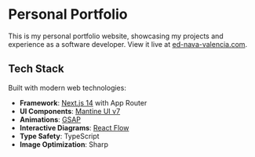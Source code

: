 # Personal Portfolio

This is my personal portfolio website, showcasing my projects and experience as a software developer. View it live at [ed-nava-valencia.com](https://www.ed-nava-valencia.com).

## Tech Stack

Built with modern web technologies:

- **Framework**: [Next.js 14](https://nextjs.org) with App Router
- **UI Components**: [Mantine UI v7](https://mantine.dev)
- **Animations**: [GSAP](https://greensock.com/gsap/)
- **Interactive Diagrams**: [React Flow](https://reactflow.dev)
- **Type Safety**: TypeScript
- **Image Optimization**: Sharp
